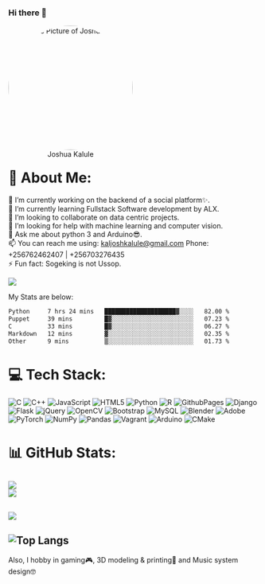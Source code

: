 ### Hi there 👋

<p align="center" style="border-radius:50%;width:250px;height:250px">
    <img src="https://avatars.githubusercontent.com/u/119660313?v=4" alt="Profile Picture of Joshua Kalule" style="border-radius:50%;width:250px;height:250px" /><br>
    <span align="center">Joshua Kalule</span><br>
    <small align="center" font-size="15"></small>
</p>

# 💫 About Me:<br>
🔭 I’m currently working on the backend of a social platform✨.<br>🌱 I’m currently learning Fullstack Software development by ALX.<br>👯 I’m looking to collaborate on data centric projects.<br>🤔 I’m looking for help with machine learning and computer vision.<br>💬 Ask me about python 3 and Arduino😎.<br>📫 You can reach me using: <a href="mailto:kaljoshkalule@gmail.com?subject='Interest in your portfolio on GitHub'">kaljoshkalule@gmail.com</a> Phone: +256762462407 | +256703276435<br>⚡ Fun fact: Sogeking is not Ussop.<br>

[![](https://visitcount.itsvg.in/api?id=joshuakalule&icon=2&color=11)](https://visitcount.itsvg.in)

My Stats are below:
<!--START_SECTION:waka-->

```txt
Python     7 hrs 24 mins   ████████████████████▓░░░░   82.00 %
Puppet     39 mins         █▓░░░░░░░░░░░░░░░░░░░░░░░   07.23 %
C          33 mins         █▓░░░░░░░░░░░░░░░░░░░░░░░   06.27 %
Markdown   12 mins         ▓░░░░░░░░░░░░░░░░░░░░░░░░   02.35 %
Other      9 mins          ▒░░░░░░░░░░░░░░░░░░░░░░░░   01.73 %
```

<!--END_SECTION:waka-->

# 💻 Tech Stack:
![C](https://img.shields.io/badge/c-%2300599C.svg?style=plastic&logo=c&logoColor=white) ![C++](https://img.shields.io/badge/c++-%2300599C.svg?style=plastic&logo=c%2B%2B&logoColor=white) ![JavaScript](https://img.shields.io/badge/javascript-%23323330.svg?style=plastic&logo=javascript&logoColor=%23F7DF1E) ![HTML5](https://img.shields.io/badge/html5-%23E34F26.svg?style=plastic&logo=html5&logoColor=white) ![Python](https://img.shields.io/badge/python-3670A0?style=plastic&logo=python&logoColor=ffdd54) ![R](https://img.shields.io/badge/r-%23276DC3.svg?style=plastic&logo=r&logoColor=white) ![GithubPages](https://img.shields.io/badge/github%20pages-121013?style=plastic&logo=github&logoColor=white) ![Django](https://img.shields.io/badge/django-%23092E20.svg?style=plastic&logo=django&logoColor=white) ![Flask](https://img.shields.io/badge/flask-%23000.svg?style=plastic&logo=flask&logoColor=white) ![jQuery](https://img.shields.io/badge/jquery-%230769AD.svg?style=plastic&logo=jquery&logoColor=white) ![OpenCV](https://img.shields.io/badge/opencv-%23white.svg?style=plastic&logo=opencv&logoColor=white) ![Bootstrap](https://img.shields.io/badge/bootstrap-%238511FA.svg?style=plastic&logo=bootstrap&logoColor=white) ![MySQL](https://img.shields.io/badge/mysql-%2300000f.svg?style=plastic&logo=mysql&logoColor=white) ![Blender](https://img.shields.io/badge/blender-%23F5792A.svg?style=plastic&logo=blender&logoColor=white) ![Adobe](https://img.shields.io/badge/adobe-%23FF0000.svg?style=plastic&logo=adobe&logoColor=white) ![PyTorch](https://img.shields.io/badge/PyTorch-%23EE4C2C.svg?style=plastic&logo=PyTorch&logoColor=white) ![NumPy](https://img.shields.io/badge/numpy-%23013243.svg?style=plastic&logo=numpy&logoColor=white) ![Pandas](https://img.shields.io/badge/pandas-%23150458.svg?style=plastic&logo=pandas&logoColor=white) ![Vagrant](https://img.shields.io/badge/vagrant-%231563FF.svg?style=plastic&logo=vagrant&logoColor=white) ![Arduino](https://img.shields.io/badge/-Arduino-00979D?style=plastic&logo=Arduino&logoColor=white) ![CMake](https://img.shields.io/badge/CMake-%23008FBA.svg?style=plastic&logo=cmake&logoColor=white)

# 📊 GitHub Stats:
![](https://github-readme-stats.vercel.app/api?username=joshuakalule&theme=dracula&hide_border=false&include_all_commits=true&count_private=true)<br/>
![](https://github-readme-streak-stats.herokuapp.com/?user=joshuakalule&theme=dracula&hide_border=false)<br/>
---
![](https://github-profile-trophy.vercel.app/?username=joshuakalule&theme=dracula&no-frame=true&no-bg=false&margin-w=4)
---
![Top Langs](https://github-readme-stats.vercel.app/api/top-langs/?username=joshuakalule&theme=dracula&hide_border=false&include_all_commits=true&count_private=true)
---
Also, I hobby in gaming🎮, 3D modeling & printing🎨 and Music system design🤓 
